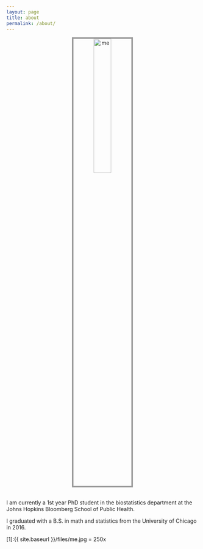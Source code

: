 ```yaml
---
layout: page
title: about
permalink: /about/
---
```


<center><img src="{{ site.baseurl }}/files/me.jpg" alt="me" style="width: 30%; border: #999 4px solid"/></center>

<br>

I am currently a 1st year PhD student in the biostatistics department at the Johns Hopkins Bloomberg School of Public Health. 

I graduated with a B.S. in math and statistics from the University of Chicago in 2016. 

[1]:{{ site.baseurl }}/files/me.jpg = 250x 
